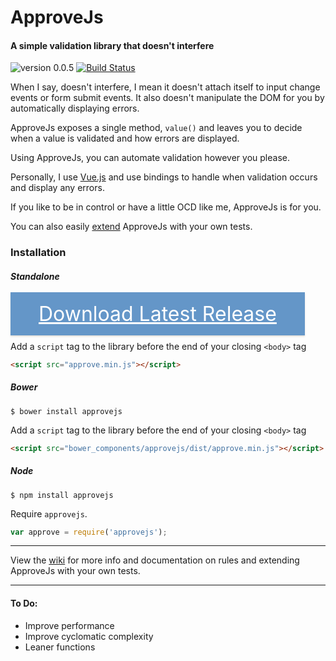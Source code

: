 # ApproveJs
#### A simple validation library that doesn't interfere
![version 0.0.5](https://img.shields.io/badge/version-0.0.5-green.svg) [![Build Status](https://travis-ci.org/CharlGottschalk/approvejs.svg?branch=master)](https://travis-ci.org/CharlGottschalk/approvejs)

When I say, doesn't interfere, I mean it doesn't attach itself to input change events or form submit events. It also doesn't manipulate the DOM for you by automatically displaying errors.

ApproveJs exposes a single method, `value()` and leaves you to decide when a value is validated and how errors are displayed.

Using ApproveJs, you can automate validation however you please.

Personally, I use [Vue.js](http://vuejs.org/guide/events.html) and use bindings to handle when validation occurs and display any errors.

If you like to be in control or have a little OCD like me, ApproveJs is for you.

You can also easily [extend](https://github.com/CharlGottschalk/approvejs/wiki/Adding-Your-Own-Tests) ApproveJs with your own tests.

### Installation

##### Standalone

<a href="https://github.com/CharlGottschalk/approvejs/releases"
style="color: #fff; background-color: #6496c8; margin: 0 10px 0 0; padding: 15px 45px; font-size: 32px; line-height: 1.8; box-shadow: 0 2px 2px rgba(204, 197, 185, 0.5);"> Download Latest Release </a>

Add a `script` tag to the library before the end of your closing `<body>` tag

```html
<script src="approve.min.js"></script>
```

##### Bower

```
$ bower install approvejs
```

Add a `script` tag to the library before the end of your closing `<body>` tag

```html
<script src="bower_components/approvejs/dist/approve.min.js"></script>
```


##### Node

```
$ npm install approvejs
```

Require `approvejs`.

```javascript
var approve = require('approvejs');
```

---

View the [wiki](https://github.com/CharlGottschalk/approvejs/wiki) for more info and documentation on rules and extending ApproveJs with your own tests.

---

#### To Do:

- Improve performance
- Improve cyclomatic complexity
- Leaner functions
